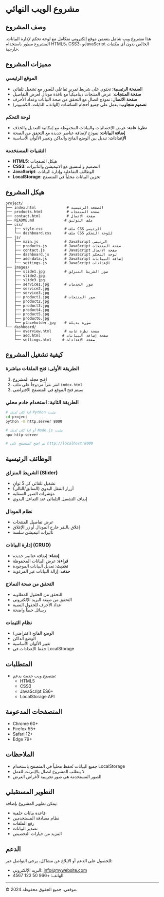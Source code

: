 # مشروع الويب النهائي

## وصف المشروع

هذا مشروع ويب شامل يتضمن موقع إلكتروني متكامل مع لوحة تحكم لإدارة البيانات. المشروع مطور باستخدام HTML5، CSS3، وJavaScript الخالص بدون أي مكتبات خارجية.

## مميزات المشروع

### الموقع الرئيسي
- **الصفحة الرئيسية**: تحتوي على شريط تمرير تفاعلي للصور مع تشغيل تلقائي
- **صفحة المنتجات**: عرض المنتجات ديناميكياً مع نافذة مودال لعرض التفاصيل
- **صفحة الاتصال**: نموذج اتصال مع التحقق من صحة البيانات وعداد الأحرف
- **تصميم متجاوب**: يعمل على جميع أحجام الشاشات (الهاتف، التابلت، الكمبيوتر)

### لوحة التحكم
- **نظرة عامة**: عرض الإحصائيات والبيانات المحفوظة مع إمكانية التعديل والحذف
- **إضافة البيانات**: نموذج لإضافة عناصر جديدة مع التحقق من الصحة
- **الإعدادات**: تبديل بين الوضع الفاتح والداكن وتغيير الألوان الأساسية

### التقنيات المستخدمة
- **HTML5**: هيكل الصفحات
- **CSS3**: التصميم والتنسيق مع الانيميشن والتأثيرات
- **JavaScript**: الوظائف التفاعلية وإدارة البيانات
- **LocalStorage**: تخزين البيانات محلياً في المتصفح

## هيكل المشروع

```
project/
├── index.html              # الصفحة الرئيسية
├── products.html           # صفحة المنتجات
├── contact.html            # صفحة الاتصال
├── README.md              # ملف التوثيق
├── css/
│   ├── style.css          # ملف CSS الرئيسي
│   └── dashboard.css      # ملف CSS للوحة التحكم
├── js/
│   ├── main.js            # JavaScript الرئيسي
│   ├── products.js        # JavaScript صفحة المنتجات
│   ├── contact.js         # JavaScript صفحة الاتصال
│   ├── dashboard.js       # JavaScript لوحة التحكم
│   ├── add-data.js        # JavaScript إضافة البيانات
│   └── settings.js        # JavaScript الإعدادات
├── images/
│   ├── slide1.jpg         # صور الشريط المنزلق
│   ├── slide2.jpg
│   ├── slide3.jpg
│   ├── service1.jpg       # صور الخدمات
│   ├── service2.jpg
│   ├── service3.jpg
│   ├── product1.jpg       # صور المنتجات
│   ├── product2.jpg
│   ├── product3.jpg
│   ├── product4.jpg
│   ├── product5.jpg
│   ├── product6.jpg
│   └── placeholder.jpg    # صورة بديلة
└── dashboard/
    ├── overview.html      # صفحة نظرة عامة
    ├── add.html          # صفحة إضافة البيانات
    └── settings.html     # صفحة الإعدادات
```

## كيفية تشغيل المشروع

### الطريقة الأولى: فتح الملفات مباشرة
1. افتح مجلد المشروع
2. انقر نقراً مزدوجاً على ملف `index.html`
3. سيتم فتح الموقع في المتصفح الافتراضي

### الطريقة الثانية: استخدام خادم محلي
```bash
# إذا كان لديك Python مثبت
cd project
python -m http.server 8000

# أو إذا كان لديك Node.js مثبت
npx http-server

# ثم افتح المتصفح على http://localhost:8000
```

## الوظائف الرئيسية

### الشريط المنزلق (Slider)
- تشغيل تلقائي كل 5 ثوانٍ
- أزرار التنقل اليدوي (السابق/التالي)
- مؤشرات الصور السفلية
- إيقاف التشغيل التلقائي عند التفاعل اليدوي

### نظام المودال
- عرض تفاصيل المنتجات
- إغلاق بالنقر خارج المودال أو زر الإغلاق
- تأثيرات انيميشن سلسة

### إدارة البيانات (CRUD)
- **إنشاء**: إضافة عناصر جديدة
- **قراءة**: عرض البيانات المحفوظة
- **تحديث**: تعديل البيانات الموجودة
- **حذف**: إزالة البيانات غير المرغوبة

### التحقق من صحة النماذج
- التحقق من الحقول المطلوبة
- التحقق من صيغة البريد الإلكتروني
- عداد الأحرف للحقول النصية
- رسائل خطأ واضحة

### نظام الثيمات
- الوضع الفاتح (افتراضي)
- الوضع الداكن
- تغيير الألوان الأساسية
- حفظ الإعدادات في LocalStorage

## المتطلبات

- متصفح ويب حديث يدعم:
  - HTML5
  - CSS3
  - JavaScript ES6+
  - LocalStorage API

## المتصفحات المدعومة

- Chrome 60+
- Firefox 55+
- Safari 12+
- Edge 79+

## الملاحظات

- جميع البيانات تُحفظ محلياً في المتصفح باستخدام LocalStorage
- لا يتطلب المشروع اتصال بالإنترنت للعمل
- الصور المستخدمة هي صور تجريبية لأغراض العرض

## التطوير المستقبلي

يمكن تطوير المشروع بإضافة:
- قاعدة بيانات خلفية
- نظام مصادقة المستخدمين
- رفع الملفات
- تصدير البيانات
- المزيد من خيارات التخصيص

## الدعم

للحصول على الدعم أو الإبلاغ عن مشاكل، يرجى التواصل عبر:
- البريد الإلكتروني: info@mywebsite.com
- الهاتف: +966 50 123 4567

---

© 2024 موقعي. جميع الحقوق محفوظة.

